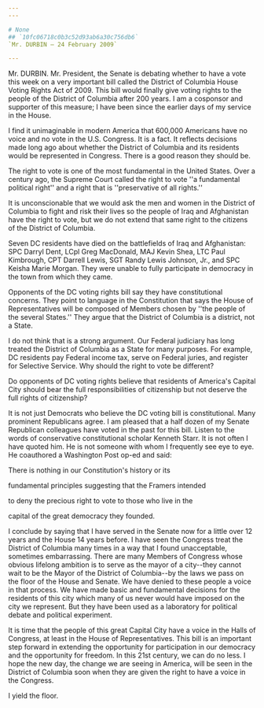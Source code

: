 ```yaml
---
---

# None
## `10fc06718c0b3c52d93ab6a30c756db6`
`Mr. DURBIN — 24 February 2009`

---
```



Mr. DURBIN. Mr. President, the Senate is debating whether to have a 
vote this week on a very important bill called the District of Columbia 
House Voting Rights Act of 2009. This bill would finally give voting 
rights to the people of the District of Columbia after 200 years. I am 
a cosponsor and supporter of this measure; I have been since the 
earlier days of my service in the House.

I find it unimaginable in modern America that 600,000 Americans have 
no voice and no vote in the U.S. Congress. It is a fact. It reflects 
decisions made long ago about whether the District of Columbia and its 
residents would be represented in Congress. There is a good reason they 
should be.

The right to vote is one of the most fundamental in the United 
States. Over a century ago, the Supreme Court called the right to vote 
''a fundamental political right'' and a right that is ''preservative of 
all rights.''

It is unconscionable that we would ask the men and women in the 
District of Columbia to fight and risk their lives so the people of 
Iraq and Afghanistan have the right to vote, but we do not extend that 
same right to the citizens of the District of Columbia.

Seven DC residents have died on the battlefields of Iraq and 
Afghanistan: SPC Darryl Dent, LCpl Greg MacDonald, MAJ Kevin Shea, LTC 
Paul Kimbrough, CPT Darrell Lewis, SGT Randy Lewis Johnson, Jr., and 
SPC Keisha Marie Morgan. They were unable to fully participate in 
democracy in the town from which they came.

Opponents of the DC voting rights bill say they have constitutional 
concerns. They point to language in the Constitution that says the 
House of Representatives will be composed of Members chosen by ''the 
people of the several States.'' They argue that the District of 
Columbia is a district, not a State.

I do not think that is a strong argument. Our Federal judiciary has 
long treated the District of Columbia as a State for many purposes. For 
example, DC residents pay Federal income tax, serve on Federal juries, 
and register for Selective Service. Why should the right to vote be 
different?

Do opponents of DC voting rights believe that residents of America's 
Capital City should bear the full responsibilities of citizenship but 
not deserve the full rights of citizenship?

It is not just Democrats who believe the DC voting bill is 
constitutional. Many prominent Republicans agree. I am pleased that a 
half dozen of my Senate Republican colleagues have voted in the past 
for this bill. Listen to the words of conservative constitutional 
scholar Kenneth Starr. It is not often I have quoted him. He is not 
someone with whom I frequently see eye to eye. He coauthored a 
Washington Post op-ed and said:




 There is nothing in our Constitution's history or its 


 fundamental principles suggesting that the Framers intended 


 to deny the precious right to vote to those who live in the 


 capital of the great democracy they founded.


I conclude by saying that I have served in the Senate now for a 
little over 12 years and the House 14 years before. I have seen the 
Congress treat the District of Columbia many times in a way that I 
found unacceptable, sometimes embarrassing. There are many Members of 
Congress whose obvious lifelong ambition is to serve as the mayor of a 
city--they cannot wait to be the Mayor of the District of Columbia--by 
the laws we pass on the floor of the House and Senate. We have denied 
to these people a voice in that process. We have made basic and 
fundamental decisions for the residents of this city which many of us 
never would have imposed on the city we represent. But they have been 
used as a laboratory for political debate and political experiment.

It is time that the people of this great Capital City have a voice in 
the Halls of Congress, at least in the House of Representatives. This 
bill is an important step forward in extending the opportunity for 
participation in our democracy and the opportunity for freedom. In this 
21st century, we can do no less. I hope the new day, the change we are 
seeing in America, will be seen in the District of Columbia soon when 
they are given the right to have a voice in the Congress.

I yield the floor.